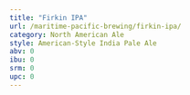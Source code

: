```yaml
---
title: "Firkin IPA"
url: /maritime-pacific-brewing/firkin-ipa/
category: North American Ale
style: American-Style India Pale Ale
abv: 0
ibu: 0
srm: 0
upc: 0
---
```



